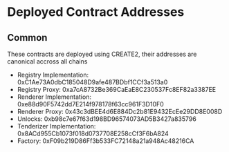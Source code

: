 # Deployed Contract Addresses

## Common  

These contracts are deployed using CREATE2, their addresses are canonical accross all chains

- Registry Implementation:  0xC1Ae73A0dbC185048D9afe487BDbf1CCf3a513a0
- Registry Proxy:  0xa7cA8732Be369CaEaE8C230537Fc8EF82a3387EE
- Renderer Implementation:  0xe88d90F5742dd7E214f978178f63cc961F3D10F0
- Renderer Proxy:  0x43c3dBEE4d6E884Dc2b81E9432EcEe29DD8E008D
- Unlocks:  0xb98c7e67f63d198BD96574073AD5B3427a835796
- Tenderizer Implementation:  0x8ACd955Cb1073f018d0737708E258cCf3F6bA824
- Factory:  0xF09b219D86Ff3b533FC72148a21a948Ac48216CA
  